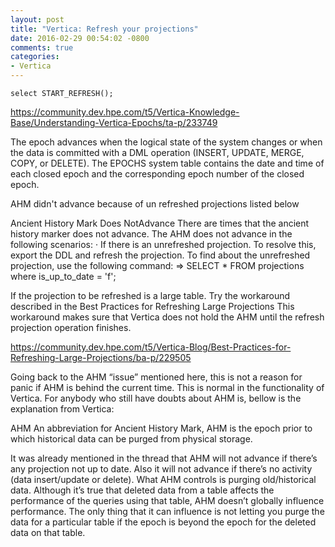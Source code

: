```yaml
---
layout: post
title: "Vertica: Refresh your projections"
date: 2016-02-29 00:54:02 -0800
comments: true
categories:
- Vertica
---
```


```
select START_REFRESH();
```


https://community.dev.hpe.com/t5/Vertica-Knowledge-Base/Understanding-Vertica-Epochs/ta-p/233749

The epoch advances when the logical state of the system changes or when the data is committed with a DML operation (INSERT, UPDATE, MERGE, COPY, or DELETE). The EPOCHS system table contains the date and time of each closed epoch and the corresponding epoch number of the closed epoch.

AHM didn't advance because of un refreshed projections listed below 
 
 
 
Ancient History Mark Does NotAdvance
There are times that the ancient history marker does not advance. The AHM does not advance in the following scenarios:
·         If there is an unrefreshed projection. To resolve this, export the DDL and refresh the projection. To find about the unrefreshed projection, use the following command:
=> SELECT * FROM projections where is_up_to_date = 'f';
 
If the projection to be refreshed is a large table. Try the workaround described in the Best Practices for Refreshing Large Projections This workaround makes sure that Vertica does not hold the AHM until the refresh projection operation finishes.

https://community.dev.hpe.com/t5/Vertica-Blog/Best-Practices-for-Refreshing-Large-Projections/ba-p/229505


Going back to the AHM “issue” mentioned here, this is not a reason for panic if AHM is behind the current time. This is normal in the functionality of Vertica. For anybody who still have doubts about AHM is, bellow is the explanation from Vertica:
 
AHM
An abbreviation for Ancient History Mark, AHM is the epoch prior to which historical data can be purged from physical storage.

It was already mentioned in the thread that AHM will not advance if there’s any projection not up to date. Also it will not advance if there’s no activity (data insert/update or delete).
What AHM controls is purging old/historical data.
Although it’s true that deleted data from a table affects the performance of the queries using that table, AHM doesn’t globally influence performance. The only thing that it can influence is not letting you purge the data for a particular table if the epoch is beyond the epoch for the deleted data on that table.